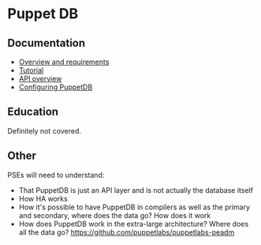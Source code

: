 # Puppet DB

## Documentation

- [Overview and requirements](https://puppet.com/docs/puppetdb/latest/index.html>)
- [Tutorial](https://puppet.com/docs/puppetdb/latest/api/query/tutorial-pql.html)
- [API overview](https://puppet.com/docs/puppetdb/latest/api/index.html)
- [Configuring PuppetDB](https://puppet.com/docs/pe/2021.2/config_puppetdb.html)

## Education

Definitely not covered.

## Other

PSEs will need to understand:

* That PuppetDB is just an API layer and is not actually the database itself
* How HA works
* How it's possible to have PuppetDB in compilers as well as the primary and secondary, where does the data go? How does it work
* How does PuppetDB work in the extra-large architecture? Where does all the data go? https://github.com/puppetlabs/puppetlabs-peadm
